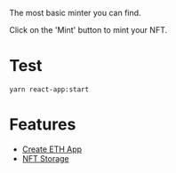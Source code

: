 The most basic minter you can find.

Click on the 'Mint' button to mint your NFT.

# Test

```
yarn react-app:start
```

# Features

- [Create ETH App](https://github.com/paulrberg/create-eth-app)
- [NFT Storage](https://nft.storage/)
